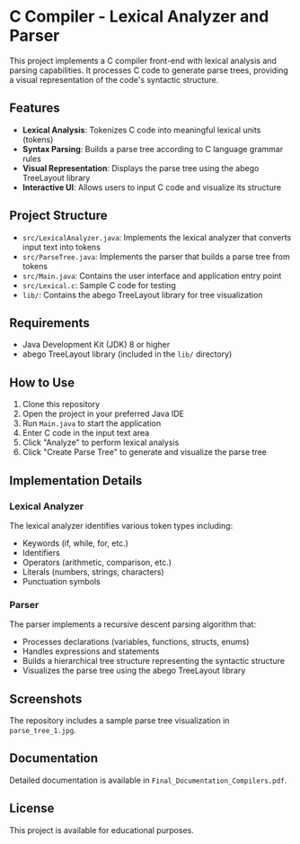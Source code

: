 # C Compiler - Lexical Analyzer and Parser

This project implements a C compiler front-end with lexical analysis and parsing capabilities. It processes C code to generate parse trees, providing a visual representation of the code's syntactic structure.

## Features

- **Lexical Analysis**: Tokenizes C code into meaningful lexical units (tokens)
- **Syntax Parsing**: Builds a parse tree according to C language grammar rules
- **Visual Representation**: Displays the parse tree using the abego TreeLayout library
- **Interactive UI**: Allows users to input C code and visualize its structure

## Project Structure

- `src/LexicalAnalyzer.java`: Implements the lexical analyzer that converts input text into tokens
- `src/ParseTree.java`: Implements the parser that builds a parse tree from tokens
- `src/Main.java`: Contains the user interface and application entry point
- `src/Lexical.c`: Sample C code for testing
- `lib/`: Contains the abego TreeLayout library for tree visualization

## Requirements

- Java Development Kit (JDK) 8 or higher
- abego TreeLayout library (included in the `lib/` directory)

## How to Use

1. Clone this repository
2. Open the project in your preferred Java IDE
3. Run `Main.java` to start the application
4. Enter C code in the input text area
5. Click "Analyze" to perform lexical analysis
6. Click "Create Parse Tree" to generate and visualize the parse tree

## Implementation Details

### Lexical Analyzer

The lexical analyzer identifies various token types including:

- Keywords (if, while, for, etc.)
- Identifiers
- Operators (arithmetic, comparison, etc.)
- Literals (numbers, strings, characters)
- Punctuation symbols

### Parser

The parser implements a recursive descent parsing algorithm that:

- Processes declarations (variables, functions, structs, enums)
- Handles expressions and statements
- Builds a hierarchical tree structure representing the syntactic structure
- Visualizes the parse tree using the abego TreeLayout library

## Screenshots

The repository includes a sample parse tree visualization in `parse_tree_1.jpg`.

## Documentation

Detailed documentation is available in `Final_Documentation_Compilers.pdf`.

## License

This project is available for educational purposes.

